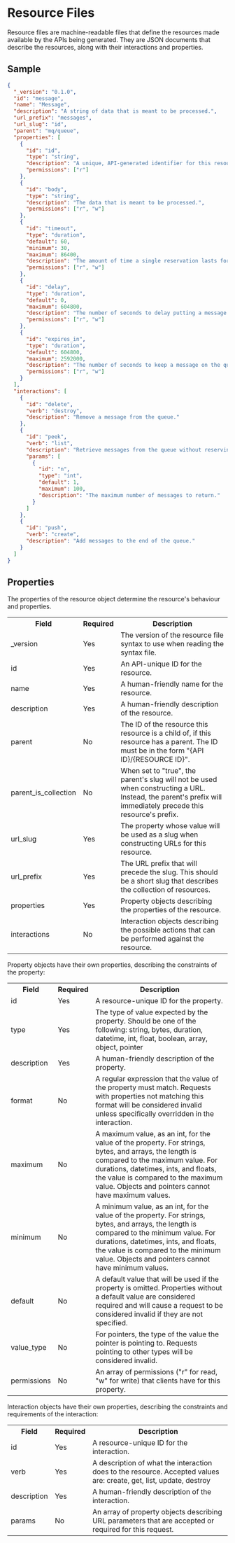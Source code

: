 # Resource Files

Resource files are machine-readable files that define the resources made available by the APIs being generated. They are JSON documents that describe the resources, along with their interactions and properties.

## Sample

```json
{
  "_version": "0.1.0",
  "id": "message",
  "name": "Message",
  "description": "A string of data that is meant to be processed.",
  "url_prefix": "messages",
  "url_slug": "id",
  "parent": "mq/queue",
  "properties": [
    {
      "id": "id",
      "type": "string",
      "description": "A unique, API-generated identifier for this resource.",
      "permissions": ["r"]
    },
    {
      "id": "body",
      "type": "string",
      "description": "The data that is meant to be processed.",
      "permissions": ["r", "w"]
    },
    {
      "id": "timeout",
      "type": "duration",
      "default": 60,
      "minimum": 30,
      "maximum": 86400,
      "description": "The amount of time a single reservation lasts for this message by default. This can be overwritten on a per-request basis.",
      "permissions": ["r", "w"]
    },
    {
      "id": "delay",
      "type": "duration",
      "default": 0,
      "maximum": 604800,
      "description": "The number of seconds to delay putting a message on the queue. The message will not be available until this time has elapsed.",
      "permissions": ["r", "w"]
    },
    {
      "id": "expires_in",
      "type": "duration",
      "default": 604800,
      "maximum": 2592000,
      "description": "The number of seconds to keep a message on the queue before it is automatically deleted.",
      "permissions": ["r", "w"]
    }
  ],
  "interactions": [
    {
      "id": "delete",
      "verb": "destroy",
      "description": "Remove a message from the queue."
    },
    {
      "id": "peek",
      "verb": "list",
      "description": "Retrieve messages from the queue without reserving them.",
      "params": [
        {
          "id": "n",
          "type": "int",
          "default": 1,
          "maximum": 100,
          "description": "The maximum number of messages to return."
        }
      ]
    },
    {
      "id": "push",
      "verb": "create",
      "description": "Add messages to the end of the queue."
    }
  ]
}
```

## Properties

The properties of the resource object determine the resource's behaviour and properties.

<table>
<tr><th>Field</th><th>Required</th><th>Description</th></tr>
<tr><td>_version</td><td>Yes</td><td>The version of the resource file syntax to use when reading the syntax file.</td></tr>
<tr><td>id</td><td>Yes</td><td>An API-unique ID for the resource.</td></tr>
<tr><td>name</td><td>Yes</td><td>A human-friendly name for the resource.</td></tr>
<tr><td>description</td><td>Yes</td><td>A human-friendly description of the resource.</td></tr>
<tr><td>parent</td><td>No</td><td>The ID of the resource this resource is a child of, if this resource has a parent. The ID must be in the form &quot;{API ID}/{RESOURCE ID}&quot;.</td></tr>
<tr><td>parent_is_collection</td><td>No</td><td>When set to &quot;true&quot;, the parent's slug will not be used when constructing a URL. Instead, the parent's prefix will immediately precede this resource's prefix.</td></tr>
<tr><td>url_slug</td><td>Yes</td><td>The property whose value will be used as a slug when constructing URLs for this resource.</td></tr>
<tr><td>url_prefix</td><td>Yes</td><td>The URL prefix that will precede the slug. This should be a short slug that describes the collection of resources.</td></tr>
<tr><td>properties</td><td>Yes</td><td>Property objects describing the properties of the resource.</td></tr>
<tr><td>interactions</td><td>No</td><td>Interaction objects describing the possible actions that can be performed against the resource.</td></tr>
</table>

Property objects have their own properties, describing the constraints of the property:

<table>
<tr><th>Field</th><th>Required</th><th>Description</th></tr>
<tr><td>id</td><td>Yes</td><td>A resource-unique ID for the property.</td></tr>
<tr><td>type</td><td>Yes</td><td>The type of value expected by the property. Should be one of the following: string, bytes, duration, datetime, int, float, boolean, array, object, pointer</td></tr>
<tr><td>description</td><td>Yes</td><td>A human-friendly description of the property.</td></tr>
<tr><td>format</td><td>No</td><td>A regular expression that the value of the property must match. Requests with properties not matching this format will be considered invalid unless specifically overridden in the interaction.</td></tr>
<tr><td>maximum</td><td>No</td><td>A maximum value, as an int, for the value of the property. For strings, bytes, and arrays, the length is compared to the maximum value. For durations, datetimes, ints, and floats, the value is compared to the maximum value. Objects and pointers cannot have maximum values.</td></tr>
<tr><td>minimum</td><td>No</td><td>A minimum value, as an int, for the value of the property. For strings, bytes, and arrays, the length is compared to the minimum value. For durations, datetimes, ints, and floats, the value is compared to the minimum value. Objects and pointers cannot have minimum values.</td></tr>
<tr><td>default</td><td>No</td><td>A default value that will be used if the property is omitted. Properties without a default value are considered required and will cause a request to be considered invalid if they are not specified.</td></tr>
<tr><td>value_type</td><td>No</td><td>For pointers, the type of the value the pointer is pointing to. Requests pointing to other types will be considered invalid.</td></tr>
<tr><td>permissions</td><td>No</td><td>An array of permissions (&quot;r&quot; for read, &quot;w&quot; for write) that clients have for this property.</td></tr>
</table>

Interaction objects have their own properties, describing the constraints and requirements of the interaction:

<table>
<tr><th>Field</th><th>Required</th><th>Description</th></tr>
<tr><td>id</td><td>Yes</td><td>A resource-unique ID for the interaction.</td></tr>
<tr><td>verb</td><td>Yes</td><td>A description of what the interaction does to the resource. Accepted values are: create, get, list, update, destroy</td></tr>
<tr><td>description</td><td>Yes</td><td>A human-friendly description of the interaction.</td></tr>
<tr><td>params</td><td>No</td><td>An array of property objects describing URL parameters that are accepted or required for this request.</td></tr>
</table>
